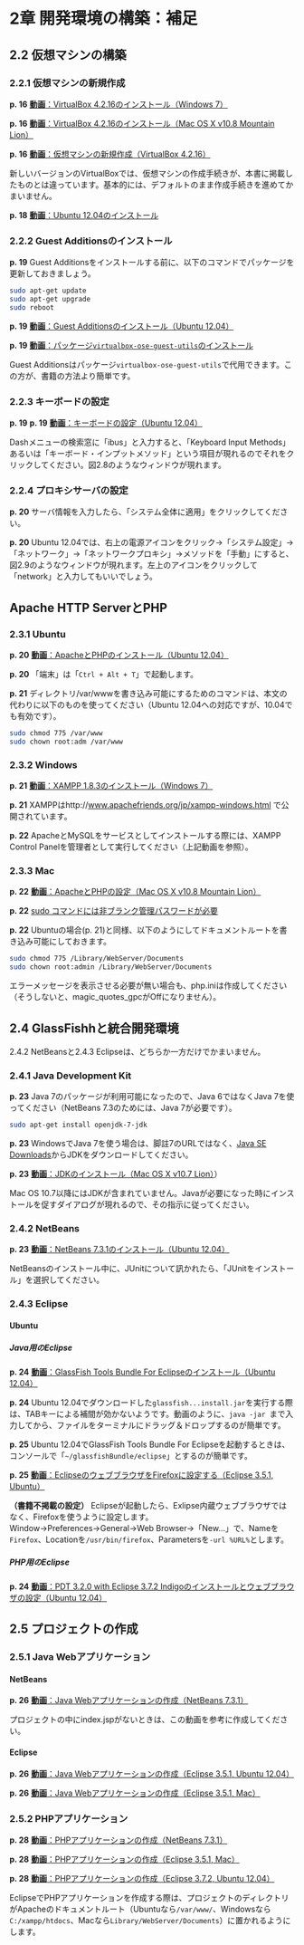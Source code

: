 # 2章 開発環境の構築：補足

## 2.2 仮想マシンの構築

### 2.2.1 仮想マシンの新規作成

**p. 16** [**動画**：VirtualBox 4.2.16のインストール（Windows 7）](http://youtu.be/6mVr4APoPN8)

**p. 16** [**動画**：VirtualBox 4.2.16のインストール（Mac OS X v10.8 Mountain Lion）](http://youtu.be/1o0h83ZNlyQ)

**p. 16** [**動画**：仮想マシンの新規作成（VirtualBox 4.2.16）](http://youtu.be/HMGZSxsU_CQ)

新しいバージョンのVirtualBoxでは、仮想マシンの作成手続きが、本書に掲載したものとは違っています。基本的には、デフォルトのまま作成手続きを進めてかまいません。

**p. 18** [**動画**：Ubuntu 12.04のインストール](http://youtu.be/9Bb2l05pHSA)

### 2.2.2 Guest Additionsのインストール

**p. 19** Guest Additionsをインストールする前に、以下のコマンドでパッケージを更新しておきましょう。

```bash
sudo apt-get update
sudo apt-get upgrade
sudo reboot
```

**p. 19** [**動画**：Guest Additionsのインストール（Ubuntu 12.04）](http://youtu.be/HXP9FJK6apk)

**p. 19** [**動画**：パッケージ`virtualbox-ose-guest-utils`のインストール](http://youtu.be/ey_V6nDIHME)

Guest Additionsはパッケージ`virtualbox-ose-guest-utils`で代用できます。この方が、書籍の方法より簡単です。

### 2.2.3 キーボードの設定

**p. 19** **p. 19** [**動画**：キーボードの設定（Ubuntu 12.04）](http://youtu.be/nZZJxYX-FHk)

Dashメニューの検索窓に「ibus」と入力すると、「Keyboard Input Methods」あるいは「キーボード・インプットメソッド」という項目が現れるのでそれをクリックしてください。図2.8のようなウィンドウが現れます。

### 2.2.4 プロキシサーバの設定

**p. 20** サーバ情報を入力したら、「システム全体に適用」をクリックしてください。

**p. 20** Ubuntu 12.04では、右上の電源アイコンをクリック→「システム設定」→「ネットワーク」→「ネットワークプロキシ」→メソッドを「手動」にすると、図2.9のようなウィンドウが現れます。左上のアイコンをクリックして「network」と入力してもいいでしょう。

## Apache HTTP ServerとPHP

### 2.3.1 Ubuntu

**p. 20** [**動画**：ApacheとPHPのインストール（Ubuntu 12.04）](http://youtu.be/LBU6ihgCEuk)

**p. 20** 「端末」は「`Ctrl + Alt + T`」で起動します。

**p. 21** ディレクトリ/var/wwwを書き込み可能にするためのコマンドは、本文の代わりに以下のものを使ってください（Ubuntu 12.04への対応ですが、10.04でも有効です）。

```bash
sudo chmod 775 /var/www
sudo chown root:adm /var/www
```

### 2.3.2 Windows

**p. 21** [**動画**：XAMPP 1.8.3のインストール（Windows 7）](http://youtu.be/cBDShvp70iI)

**p. 21** XAMPPはhttp://www.apachefriends.org/jp/xampp-windows.html で公開されています。

**p. 22** ApacheとMySQLをサービスとしてインストールする際には、XAMPP Control Panelを管理者として実行してください（上記動画を参照）。

### 2.3.3 Mac

**p. 22** [**動画**：ApacheとPHPの設定（Mac OS X v10.8 Mountain Lion）](http://youtu.be/k9eAmhgbILc)

**p. 22** [sudo コマンドには非ブランク管理パスワードが必要](http://support.apple.com/kb/HT4103?viewlocale=ja_JP)

**p. 22** Ubuntuの場合(p. 21)と同様、以下のようにしてドキュメントルートを書き込み可能にしておきます。

```bash
sudo chmod 775 /Library/WebServer/Documents
sudo chown root:admin /Library/WebServer/Documents
```

エラーメッセージを表示させる必要が無い場合も、php.iniは作成してください（そうしないと、magic_quotes_gpcがOffになりません）。

## 2.4 GlassFishhと統合開発環境

2.4.2 NetBeansと2.4.3 Eclipseは、どちらか一方だけでかまいません。

### 2.4.1 Java Development Kit

**p. 23** Java 7のパッケージが利用可能になったので、Java 6ではなくJava 7を使ってください（NetBeans 7.3のためには、Java 7が必要です）。

```bash
sudo apt-get install openjdk-7-jdk
```

**p. 23** WindowsでJava 7を使う場合は、脚註7のURLではなく、[Java SE Downloads](http://www.oracle.com/technetwork/java/javase/downloads/index.html)からJDKをダウンロードしてください。

**p. 23** [**動画**：JDKのインストール（Mac OS X v10.7 Lion）](http://youtu.be/36R485Rul7I)）

Mac OS 10.7以降にはJDKが含まれていません。Javaが必要になった時にインストールを促すダイアログが現れるので、その指示に従ってください。

### 2.4.2 NetBeans

**p. 23** [**動画**：NetBeans 7.3.1のインストール（Ubuntu 12.04）](http://youtu.be/mmZQwtLBqSM)

NetBeansのインストール中に、JUnitについて訊かれたら、「JUnitをインストール」を選択してください。

### 2.4.3 Eclipse

#### Ubuntu

##### Java用のEclipse

**p. 24** [**動画**：GlassFish Tools Bundle For Eclipseのインストール（Ubuntu 12.04）](http://youtu.be/NIgFt5u0fsY)

**p. 24** Ubuntu 12.04でダウンロードした`glassfish...install.jar`を実行する際は、TABキーによる補間が効かないようです。動画のように、`java -jar `まで入力してから、ファイルをターミナルにドラッグ＆ドロップするのが簡単です。

**p. 25** Ubuntu 12.04でGlassFish Tools Bundle For Eclipseを起動するときは、コンソールで「`~/glassfishBundle/eclipse`」とするのが簡単です。

**p. 25** [**動画**：EclipseのウェブブラウザをFirefoxに設定する（Eclipse 3.5.1, Ubuntu）](http://youtu.be/AaSF57DE7R8)

**（書籍不掲載の設定）** Eclipseが起動したら、Exlipse内蔵ウェブブラウザではなく、Firefoxを使うように設定します。Window→Preferences→General→Web Browser→「New...」で、Nameを`Firefox`、Locationを`/usr/bin/firefox`、Parametersを`-url %URL%`とします。

##### PHP用のEclipse

**p. 24** [**動画**：PDT 3.2.0 with Eclipse 3.7.2 Indigoのインストールとウェブブラウザの設定（Ubuntu 12.04）](http://youtu.be/1E-wkGY8oc4)

## 2.5 プロジェクトの作成

### 2.5.1 Java Webアプリケーション

#### NetBeans

**p. 26** [**動画**：Java Webアプリケーションの作成（NetBeans 7.3.1）](http://youtu.be/NzNJ6M33QAo)

プロジェクトの中にindex.jspがないときは、この動画を参考に作成してください。

#### Eclipse

**p. 26** [**動画**：Java Webアプリケーションの作成（Eclipse 3.5.1, Ubuntu 12.04）](http://youtu.be/_22aPaskXx0)

**p. 26** [**動画**：Java Webアプリケーションの作成（Eclipse 3.5.1, Mac）](http://youtu.be/RqRFsQjYq-E)

### 2.5.2 PHPアプリケーション

**p. 28** [**動画**：PHPアプリケーションの作成（NetBeans 7.3.1）](http://youtu.be/sxnOdjB0qBM)

**p. 28** [**動画**：PHPアプリケーションの作成（Eclipse 3.5.1, Mac）](http://youtu.be/DcPCQK0qqgY)

**p. 28** [**動画**：PHPアプリケーションの作成（Eclipse 3.7.2, Ubuntu 12.04）](http://youtu.be/8blBY1pQplY)

EclipseでPHPアプリケーションを作成する際は、プロジェクトのディレクトリがApacheのドキュメントルート（Ubuntuなら`/var/www/`、Windowsなら`C:/xampp/htdocs`、Macなら`Library/WebServer/Documents`）に置かれるようにします。
